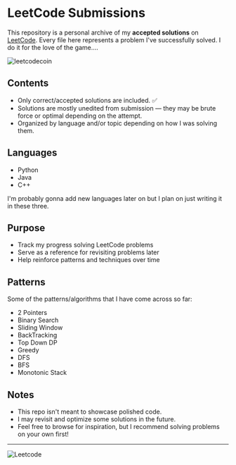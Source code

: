 # LeetCode Submissions

This repository is a personal archive of my **accepted solutions** on [LeetCode](https://leetcode.com/). Every file here represents a problem I've successfully solved. I do it for the love of the game....

![leetcodecoin](https://camo.githubusercontent.com/4dd2ec94f1a40fdb26a735f1f2e2a07ff54a9f4ce4a544bdcfaf1e49095fb663/68747470733a2f2f692e70696e696d672e636f6d2f6f726967696e616c732f37332f65312f35342f37336531353432323031316537363365613962333033613737333865373161332e676966)

## Contents

- Only correct/accepted solutions are included. ✅ 
- Solutions are mostly unedited from submission — they may be brute force or optimal depending on the attempt.
- Organized by language and/or topic depending on how I was solving them.

## Languages
- Python
- Java
- C++

I'm probably gonna add new languages later on but I plan on just writing it in these three.

## Purpose

- Track my progress solving LeetCode problems
- Serve as a reference for revisiting problems later
- Help reinforce patterns and techniques over time

## Patterns
Some of the patterns/algorithms that I have come across so far:
- 2 Pointers
- Binary Search
- Sliding Window
- BackTracking
- Top Down DP
- Greedy
- DFS
- BFS
- Monotonic Stack

## Notes

- This repo isn't meant to showcase polished code.
- I may revisit and optimize some solutions in the future.
- Feel free to browse for inspiration, but I recommend solving problems on your own first!

---

![Leetcode](https://media1.tenor.com/m/mBA6nsqEbUQAAAAd/leetcode-cat.gif)
